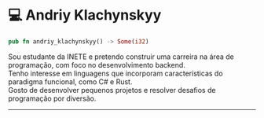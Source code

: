 # 💻 Andriy Klachynskyy

```rs
pub fn andriy_klachynskyy() -> Some(i32)
```

Sou estudante da INETE e pretendo construir uma carreira na área de programação, com foco no desenvolvimento backend.  
Tenho interesse em linguagens que incorporam características do paradigma funcional, como C# e Rust.  
Gosto de desenvolver pequenos projetos e resolver desafios de programação por diversão.  

-----------------------------------------------------------------------------
